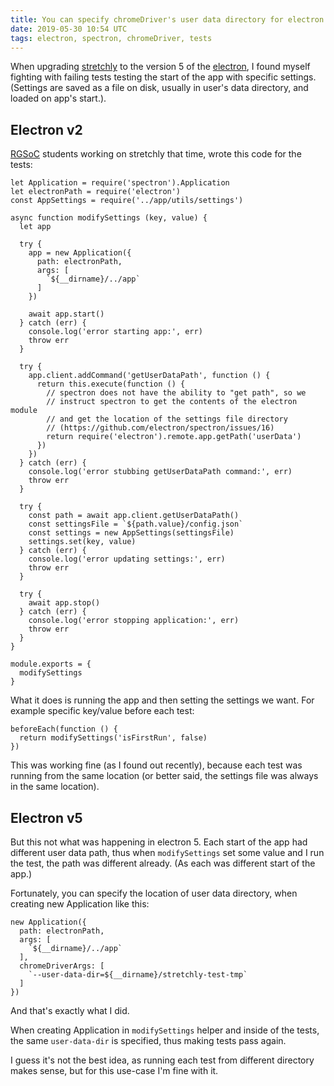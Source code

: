 ```yaml
---
title: You can specify chromeDriver's user data directory for electron app's tests
date: 2019-05-30 10:54 UTC
tags: electron, spectron, chromeDriver, tests
---
```


When upgrading [stretchly](https://hovancik.net/stretchly) to the version 5 of the [electron](https://electronjs.org/), I found myself fighting with failing tests testing the start of the app with specific settings. (Settings are saved as a file on disk, usually in user's data directory, and loaded on app's start.).

## Electron v2

[RGSoC](https://railsgirlssummerofcode.org/) students working on stretchly that time, wrote this code for the tests:

```
let Application = require('spectron').Application
let electronPath = require('electron')
const AppSettings = require('../app/utils/settings')

async function modifySettings (key, value) {
  let app

  try {
    app = new Application({
      path: electronPath,
      args: [
        `${__dirname}/../app`
      ]
    })

    await app.start()
  } catch (err) {
    console.log('error starting app:', err)
    throw err
  }

  try {
    app.client.addCommand('getUserDataPath', function () {
      return this.execute(function () {
        // spectron does not have the ability to "get path", so we
        // instruct spectron to get the contents of the electron module
        // and get the location of the settings file directory
        // (https://github.com/electron/spectron/issues/16)
        return require('electron').remote.app.getPath('userData')
      })
    })
  } catch (err) {
    console.log('error stubbing getUserDataPath command:', err)
    throw err
  }

  try {
    const path = await app.client.getUserDataPath()
    const settingsFile = `${path.value}/config.json`
    const settings = new AppSettings(settingsFile)
    settings.set(key, value)
  } catch (err) {
    console.log('error updating settings:', err)
    throw err
  }

  try {
    await app.stop()
  } catch (err) {
    console.log('error stopping application:', err)
    throw err
  }
}

module.exports = {
  modifySettings
}
```

What it does is running the app and then setting the settings we want. For example specific key/value before each test:

```
beforeEach(function () {
  return modifySettings('isFirstRun', false)
})
```

This was working fine (as I found out recently), because each test was running from the same location (or better said, the settings file was always in the same location).

## Electron v5

But this not what was happening in electron 5. Each start of the app had different user data path, thus when `modifySettings` set some value and I run the test, the path was different already. (As each was different start of the app.)

Fortunately, you can specify the location of user data directory, when creating new Application like this:

```
new Application({
  path: electronPath,
  args: [
    `${__dirname}/../app`
  ],
  chromeDriverArgs: [
    `--user-data-dir=${__dirname}/stretchly-test-tmp`
  ]
})
```

And that's exactly what I did.

When creating Application in `modifySettings` helper and inside of the tests, the same `user-data-dir` is specified, thus making tests pass again.

I guess it's not the best idea, as running each test from different directory makes sense, but for this use-case I'm fine with it.
